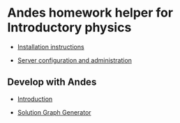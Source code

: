 # Andes homework helper for Introductory physics #

* [Installation instructions](documentation/install.md)

* [Server configuration and administration](documentation/server.md)


## Develop with Andes ##

* [Introduction](documentation/develop.md)

* [Solution Graph Generator](documentation/sgg.txt)
